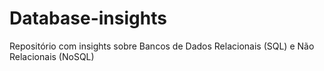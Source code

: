# Database-insights
Repositório com insights sobre Bancos de Dados Relacionais (SQL) e Não Relacionais (NoSQL)
